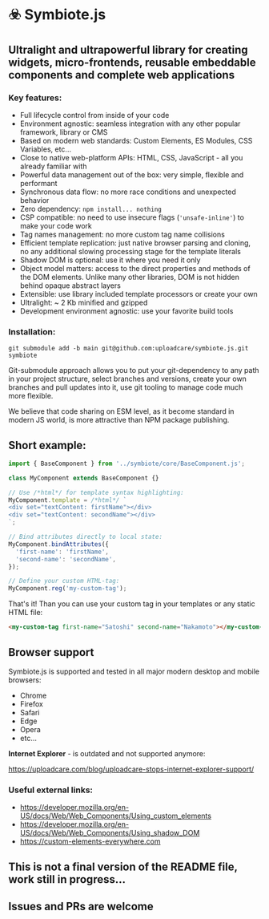 # ☣️ Symbiote.js

## Ultralight and ultrapowerful library for creating widgets, micro-frontends, reusable embeddable components and complete web applications

### Key features:
* Full lifecycle control from inside of your code
* Environment agnostic: seamless integration with any other popular framework, library or CMS
* Based on modern web standards: Custom Elements, ES Modules, CSS Variables, etc...
* Close to native web-platform APIs: HTML, CSS, JavaScript - all you already familiar with
* Powerful data management out of the box: very simple, flexible and performant
* Synchronous data flow: no more race conditions and unexpected behavior
* Zero dependency: `npm install... nothing`
* CSP compatible: no need to use insecure flags (`'unsafe-inline'`) to make your code work
* Tag names management: no more custom tag name collisions
* Efficient template replication: just native browser parsing and cloning, no any additional slowing processing stage for the template literals
* Shadow DOM is optional: use it where you need it only
* Object model matters: access to the direct properties and methods of the DOM elements. Unlike many other libraries, DOM is not hidden behind opaque abstract layers
* Extensible: use library included template processors or create your own
* Ultralight: ~ 2 Kb minified and gzipped 
* Development environment agnostic: use your favorite build tools

### Installation:
`git submodule add -b main git@github.com:uploadcare/symbiote.js.git symbiote`

Git-submodule approach allows you to put your git-dependency to any path in your project structure, select branches and versions, create your own branches and pull updates into it, use git tooling to manage code much more flexible.

We believe that code sharing on ESM level, as it become standard in modern JS world, is more attractive than NPM package publishing.

## Short example:
```javascript
import { BaseComponent } from '../symbiote/core/BaseComponent.js';

class MyComponent extends BaseComponent {}

// Use /*html*/ for template syntax highlighting:
MyComponent.template = /*html*/ `
<div set="textContent: firstName"></div>
<div set="textContent: secondName"></div>
`;

// Bind attributes directly to local state:
MyComponent.bindAttributes({
  'first-name': 'firstName',
  'second-name': 'secondName',
});

// Define your custom HTML-tag:
MyComponent.reg('my-custom-tag');
```
That's it! Than you can use your custom tag in your templates or any static HTML file:
```html
<my-custom-tag first-name="Satoshi" second-name="Nakamoto"></my-custom-tag>
```

## Browser support
Symbiote.js is supported and tested in all major modern desktop and mobile browsers: 
* Chrome
* Firefox
* Safari
* Edge
* Opera
* etc...

**Internet Explorer** - is outdated and not supported anymore:

https://uploadcare.com/blog/uploadcare-stops-internet-explorer-support/

### Useful external links:
* https://developer.mozilla.org/en-US/docs/Web/Web_Components/Using_custom_elements
* https://developer.mozilla.org/en-US/docs/Web/Web_Components/Using_shadow_DOM
* https://custom-elements-everywhere.com

## This is not a final version of the README file, work still in progress...

## Issues and PRs are welcome

